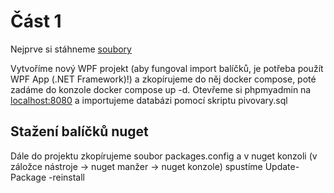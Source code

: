 # Část 1
Nejprve si stáhneme [soubory](https://minhaskamal.github.io/DownGit/#/home?url=https://github.com/TomPribil/WPF_tutorial/tree/main/Checkpoint1/soubory)

Vytvoříme nový WPF projekt (aby fungoval import balíčků, je potřeba použít WPF App (.NET Framework)!) a zkopírujeme do něj docker compose, poté zadáme do konzole docker compose up -d.
Otevřeme si phpmyadmin na [localhost:8080](http://localhost:8080/) a importujeme databázi pomocí skriptu pivovary.sql

## Stažení balíčků nuget
Dále do projektu zkopírujeme soubor packages.config a v nuget konzoli (v záložce nástroje -> nuget manžer -> nuget konzole) spustíme Update-Package -reinstall
